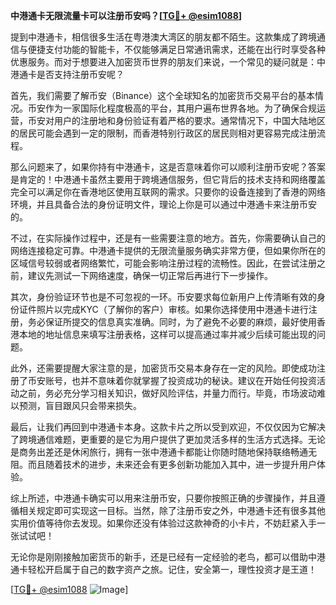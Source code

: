 **中港通卡无限流量卡可以注册币安吗？[[TG💪+ @esim1088](https://t.me/s/esim1088)]**

提到中港通卡，相信很多生活在粤港澳大湾区的朋友都不陌生。这款集成了跨境通信与便捷支付功能的智能卡，不仅能够满足日常通讯需求，还能在出行时享受各种优惠服务。而对于想要进入加密货币世界的朋友们来说，一个常见的疑问就是：中港通卡是否支持注册币安呢？

首先，我们需要了解币安（Binance）这个全球知名的加密货币交易平台的基本情况。币安作为一家国际化程度极高的平台，其用户遍布世界各地。为了确保合规运营，币安对用户的注册地和身份验证有着严格的要求。通常情况下，中国大陆地区的居民可能会遇到一定的限制，而香港特别行政区的居民则相对更容易完成注册流程。

那么问题来了，如果你持有中港通卡，这是否意味着你可以顺利注册币安呢？答案是肯定的！中港通卡虽然主要用于跨境通信服务，但它背后的技术支持和网络覆盖完全可以满足你在香港地区使用互联网的需求。只要你的设备连接到了香港的网络环境，并且具备合法的身份证明文件，理论上你是可以通过中港通卡来注册币安的。

不过，在实际操作过程中，还是有一些需要注意的地方。首先，你需要确认自己的网络连接稳定可靠。中港通卡提供的无限流量服务确实非常方便，但如果你所在的区域信号较弱或者网络繁忙，可能会影响注册过程的流畅性。因此，在尝试注册之前，建议先测试一下网络速度，确保一切正常后再进行下一步操作。

其次，身份验证环节也是不可忽视的一环。币安要求每位新用户上传清晰有效的身份证件照片以完成KYC（了解你的客户）审核。如果你选择使用中港通卡进行注册，务必保证所提交的信息真实准确。同时，为了避免不必要的麻烦，最好使用香港本地的地址信息来填写注册表格，这样可以提高通过率并减少后续可能出现的问题。

此外，还需要提醒大家注意的是，加密货币交易本身存在一定的风险。即使成功注册了币安账号，也并不意味着你就掌握了投资成功的秘诀。建议在开始任何投资活动之前，务必充分学习相关知识，做好风险评估，并量力而行。毕竟，市场波动难以预测，盲目跟风只会带来损失。

最后，让我们再回到中港通卡本身。这款卡片之所以受到欢迎，不仅仅因为它解决了跨境通信难题，更重要的是它为用户提供了更加灵活多样的生活方式选择。无论是商务出差还是休闲旅行，拥有一张中港通卡都能让你随时随地保持联络畅通无阻。而且随着技术的进步，未来还会有更多创新功能加入其中，进一步提升用户体验。

综上所述，中港通卡确实可以用来注册币安，只要你按照正确的步骤操作，并且遵循相关规定即可实现这一目标。当然，除了注册币安之外，中港通卡还有很多其他实用价值等待你去发现。如果你还没有体验过这款神奇的小卡片，不妨赶紧入手一张试试吧！

无论你是刚刚接触加密货币的新手，还是已经有一定经验的老鸟，都可以借助中港通卡轻松开启属于自己的数字资产之旅。记住，安全第一，理性投资才是王道！

[[TG💪+ @esim1088](https://t.me/s/esim1088) ![Image](https://i.postimg.cc/4NQfJmqS/Snipaste-2025-05-13-00-14-12.png)]